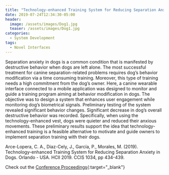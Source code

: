 ```yaml
---
title: "Technology-enhanced Training System for Reducing Separation Anxiety in Dogs"
date: 2019-07-24T12:34:30-05:00
header:
  image: /assets/images/Dog1.jpg
  teaser: /assets/images/Dog1.jpg
categories:
  - System Development
tags:
  - Novel Interfaces
---
```

Separation anxiety in dogs is a common condition that is manifested by destructive behavior 
when dogs are left alone. The most successful treatment for canine separation-related problems 
requires dog’s behavior modification via a time consuming training. Moreover, this type of training 
needs a high commitment from the dog’s owner. Here, a canine wearable interface connected to a mobile 
application was designed to monitor and guide a training program aiming at behavior modification in dogs. 
The objective was to design a system that enhances user engagement while monitoring dog’s 
biometrical signals. Preliminary testing of the system revealed significant behavior changes. 
Significant decrease in dog’s overall destructive behavior was recorded. Specifically, when using 
the technology-enhanced vest, dogs were quieter and reduced their anxious movements. 
These preliminary results support the idea that technology-enhanced training is a feasible 
alternative to motivate and guide owners to implement separation training with their dogs.

Arce-Lopera, C. A., Diaz-Cely, J., García, P., Morales, M. (2019). 
Technology-enhanced Training System for Reducing Separation Anxiety in Dogs. 
Orlando - USA. HCII 2019. CCIS 1034, pp 434-439. 

Check out the [Conference Proceedings][URL]{:target="_blank"} 

[URL]: https://link.springer.com/chapter/10.1007/978-3-030-23525-3_58
